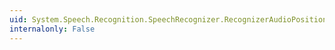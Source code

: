 ```yaml
---
uid: System.Speech.Recognition.SpeechRecognizer.RecognizerAudioPosition
internalonly: False
---
```

